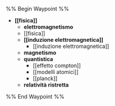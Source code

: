 %% Begin Waypoint %%
- **[[fisica]]**
	- **elettromagnetismo**
	- [[fisica]]
	- **[[induzione elettromagnetica]]**
		- [[induzione elettromagnetica]]
	- **magnetismo**
	- **quantistica**
		- [[effetto compton]]
		- [[modelli atomici]]
		- [[planck]]
	- **relatività ristretta**


%% End Waypoint %%